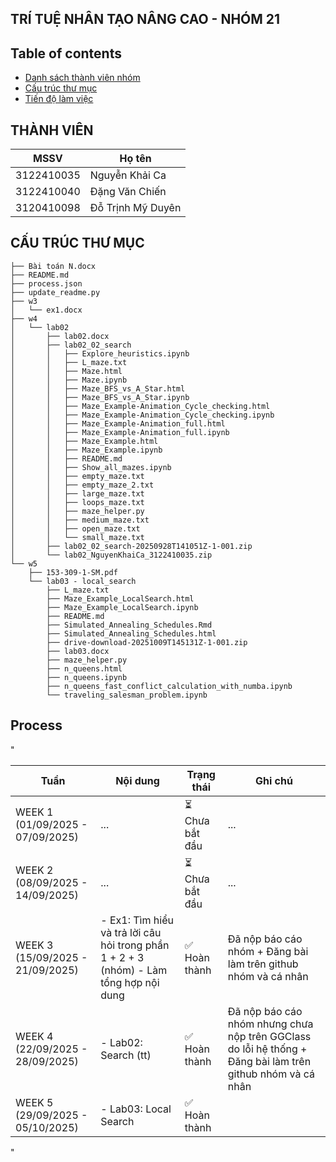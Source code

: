 ## TRÍ TUỆ NHÂN TẠO NÂNG CAO - NHÓM 21

## Table of contents
* [Danh sách thành viên nhóm](#thành-viên)
* [Cấu trúc thư mục](#cấu-trúc-thư-mục)
* [Tiến độ làm việc](#quá-trình)


## THÀNH VIÊN
| MSSV | Họ tên | 
|------|-----------------|
| 3122410035 |  Nguyễn Khải Ca  |
| 3122410040 |  Đặng Văn Chiến  |
| 3120410098 |  Đỗ Trịnh Mỹ Duyên |


## CẤU TRÚC THƯ MỤC
<!-- STRUCTURE_START -->

```
├── Bài toán N.docx
├── README.md
├── process.json
├── update_readme.py
├── w3
│   └── ex1.docx
├── w4
│   └── lab02
│       ├── lab02.docx
│       ├── lab02_02_search
│       │   ├── Explore_heuristics.ipynb
│       │   ├── L_maze.txt
│       │   ├── Maze.html
│       │   ├── Maze.ipynb
│       │   ├── Maze_BFS_vs_A_Star.html
│       │   ├── Maze_BFS_vs_A_Star.ipynb
│       │   ├── Maze_Example-Animation_Cycle_checking.html
│       │   ├── Maze_Example-Animation_Cycle_checking.ipynb
│       │   ├── Maze_Example-Animation_full.html
│       │   ├── Maze_Example-Animation_full.ipynb
│       │   ├── Maze_Example.html
│       │   ├── Maze_Example.ipynb
│       │   ├── README.md
│       │   ├── Show_all_mazes.ipynb
│       │   ├── empty_maze.txt
│       │   ├── empty_maze_2.txt
│       │   ├── large_maze.txt
│       │   ├── loops_maze.txt
│       │   ├── maze_helper.py
│       │   ├── medium_maze.txt
│       │   ├── open_maze.txt
│       │   └── small_maze.txt
│       ├── lab02_02_search-20250928T141051Z-1-001.zip
│       └── lab02_NguyenKhaiCa_3122410035.zip
└── w5
    ├── 153-309-1-SM.pdf
    └── lab03 - local_search
        ├── L_maze.txt
        ├── Maze_Example_LocalSearch.html
        ├── Maze_Example_LocalSearch.ipynb
        ├── README.md
        ├── Simulated_Annealing_Schedules.Rmd
        ├── Simulated_Annealing_Schedules.html
        ├── drive-download-20251009T145131Z-1-001.zip
        ├── lab03.docx
        ├── maze_helper.py
        ├── n_queens.html
        ├── n_queens.ipynb
        ├── n_queens_fast_conflict_calculation_with_numba.ipynb
        └── traveling_salesman_problem.ipynb
```

<!-- STRUCTURE_END -->

   
## Process
"<!-- PROCESS_START -->

| Tuần | Nội dung | Trạng thái | Ghi chú |
| ------ | ------ | ------ | ------ |
| WEEK 1 (01/09/2025 - 07/09/2025) | ... | ⏳ Chưa bắt đầu | ... |
| WEEK 2 (08/09/2025 - 14/09/2025) | ... | ⏳ Chưa bắt đầu | ... |
| WEEK 3 (15/09/2025 - 21/09/2025) | - Ex1: Tìm hiểu và trả lời câu hỏi trong phần 1 + 2 + 3 (nhóm) - Làm tổng hợp nội dung | ✅ Hoàn thành | Đã nộp báo cáo nhóm + Đăng bài làm trên github nhóm và cá nhân |
| WEEK 4 (22/09/2025 - 28/09/2025) | - Lab02: Search (tt) | ✅ Hoàn thành | Đã nộp báo cáo nhóm  nhưng chưa nộp trên GGClass do lỗi hệ thống + Đăng bài làm trên github nhóm và cá nhân |
| WEEK 5 (29/09/2025 - 05/10/2025) | - Lab03: Local Search | ✅ Hoàn thành |  |


<!-- PROCESS_END -->"
<!-- STRUCTURE_START -->
